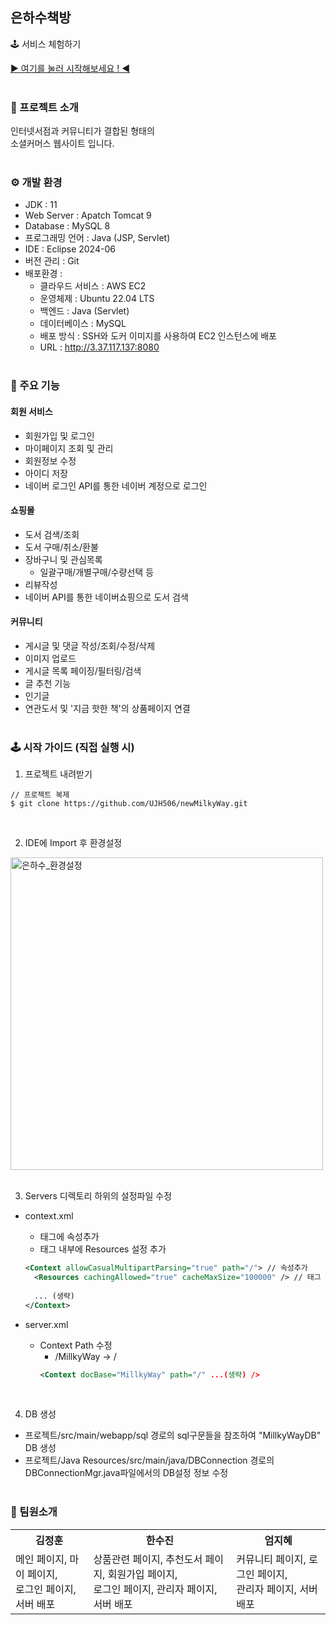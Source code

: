 ## 은하수책방
🕹 서비스 체험하기

[▶ 여기를 눌러 시작해보세요 ! ◀](http://3.37.117.137:8080)
<br /><br />

### 📖 프로젝트 소개
인터넷서점과 커뮤니티가 결합된 형태의 <br />
소셜커머스 웹사이트 입니다.
<br /><br />

### ⚙ 개발 환경
- JDK : 11
- Web Server : Apatch Tomcat 9
- Database : MySQL 8
- 프로그래밍 언어 : Java (JSP, Servlet)
- IDE : Eclipse 2024-06
- 버전 관리 : Git
- 배포환경 :
  - 클라우드 서비스 : AWS EC2
  - 운영체제 : Ubuntu 22.04 LTS
  - 백엔드 : Java (Servlet)
  - 데이터베이스 : MySQL
  - 배포 방식 : SSH와 도커 이미지를 사용하여 EC2 인스턴스에 배포
  - URL : http://3.37.117.137:8080
<br /><br />

### 📌 주요 기능
#### 회원 서비스
- 회원가입 및 로그인
- 마이페이지 조회 및 관리
- 회원정보 수정
- 아이디 저장
- 네이버 로그인 API를 통한 네이버 계정으로 로그인

#### 쇼핑몰
- 도서 검색/조회
- 도서 구매/취소/환불
- 장바구니 및 관심목록
  - 일괄구매/개별구매/수량선택 등
- 리뷰작성
- 네이버 API를 통한 네이버쇼핑으로 도서 검색

#### 커뮤니티
- 게시글 및 댓글 작성/조회/수정/삭제
- 이미지 업로드
- 게시글 목록 페이징/필터링/검색
- 글 추천 기능
- 인기글
- 연관도서 및 '지금 핫한 책'의 상품페이지 연결
<br /><br />

### 🕹 시작 가이드 (직접 실행 시)
1. 프로젝트 내려받기
```
// 프로젝트 복제
$ git clone https://github.com/UJH506/newMilkyWay.git
```
<br />

2. IDE에 Import 후 환경설정<br />
<img src="https://github.com/user-attachments/assets/814039bf-6e27-4d08-bf17-565e68902100" width="500px" alt="은하수_환경설정">
<br /><br />

3. Servers 디렉토리 하위의 설정파일 수정
  - context.xml
    - <Context> 태그에 속성추가
    - <Context> 태그 내부에 Resources 설정 추가
    ```xml
    <Context allowCasualMultipartParsing="true" path="/"> // 속성추가
      <Resources cachingAllowed="true" cacheMaxSize="100000" /> // 태그 추가
  
      ... (생략)
    </Context>
    ```

  - server.xml
    - Context Path 수정
      - /MillkyWay -> /
      ```xml
      <Context docBase="MillkyWay" path="/" ...(생략) />
      ```
<br />
    
4. DB 생성
- 프로젝트/src/main/webapp/sql 경로의 sql구문들을 참조하여 "MillkyWayDB" DB 생성
- 프로젝트/Java Resources/src/main/java/DBConnection 경로의 DBConnectionMgr.java파일에서의 DB설정 정보 수정
<br /><br />

### 👬 팀원소개
<table>
  <tr>
    <th>김정훈</th>
    <th>한수진</th>
    <th>엄지혜</th>
  </tr>
  <tr>
    <td>
        메인 페이지, 마이 페이지,<br />로그인 페이지, 서버 배포<br />
    </td>
    <td>
        상품관련 페이지, 추천도서 페이지, 회원가입 페이지,<br />
        로그인 페이지, 관리자 페이지, 서버 배포<br />
    </td>
    <td>
        커뮤니티 페이지, 로그인 페이지,<br />
        관리자 페이지, 서버 배포<br />
    </td>
  </tr>
</table>
